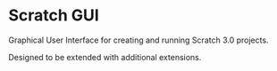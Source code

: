 # Scratch GUI

Graphical User Interface for creating and running Scratch 3.0 projects.

Designed to be extended with additional extensions.

